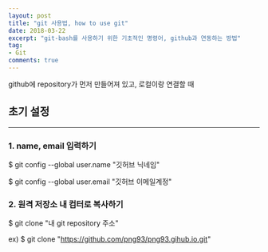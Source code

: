 ```yaml
---
layout: post
title: "git 사용법, how to use git"
date: 2018-03-22
excerpt: "git-bash를 사용하기 위한 기초적인 명령어, github과 연동하는 방법"
tag:
- Git
comments: true
---
```


github에 repository가 먼저 만들어져 있고,
로컬이랑 연결할 때


초기 설정
--
- - -

### 1. name, email 입력하기
$ git config --global user.name "깃허브 닉네임"

$ git config --global user.email "깃허브 이메일계정"

### 2. 원격 저장소 내 컴터로 복사하기
$ git clone "내 git repository 주소"

ex) $ git clone "https://github.com/png93/png93.gihub.io.git"
